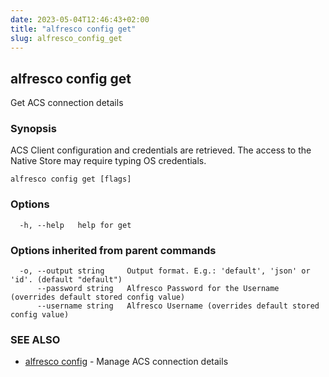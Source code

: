 ```yaml
---
date: 2023-05-04T12:46:43+02:00
title: "alfresco config get"
slug: alfresco_config_get
---
```

## alfresco config get

Get ACS connection details

### Synopsis

ACS Client configuration and credentials are retrieved.
The access to the Native Store may require typing OS credentials.

```
alfresco config get [flags]
```

### Options

```
  -h, --help   help for get
```

### Options inherited from parent commands

```
  -o, --output string     Output format. E.g.: 'default', 'json' or 'id'. (default "default")
      --password string   Alfresco Password for the Username (overrides default stored config value)
      --username string   Alfresco Username (overrides default stored config value)
```

### SEE ALSO

* [alfresco config](alfresco_config.md)	 - Manage ACS connection details

